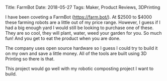 Title: FarmBot
Date: 2018-05-27
Tags: Maker, Product Reviews, 3DPrinting

I have been coveting a FarmBot (https://farm.bot/).  At $2500 to $4000 these farming robots are a little out of my price range. However, I guess if I had a big enough yard I would still be looking to purchase one of these. They are so cool, they will plant, water, weed your garden for you.  So much fun!  And you get to eat the product when you are done.

The company uses open source hardware so I guess I could try to build it on my own and save a little money. All of the tools are built using 3D Printing so there is that.  

This project would go well with my robotic composting project I want to build.
